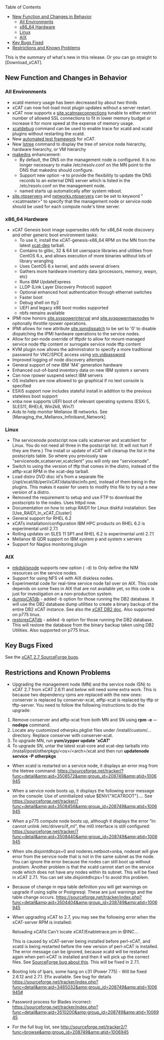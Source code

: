 <!-- START doctoc generated TOC please keep comment here to allow auto update -->
<!-- DON'T EDIT THIS SECTION, INSTEAD RE-RUN doctoc TO UPDATE -->
Table of Contents

- [New Function and Changes in Behavior](#new-function-and-changes-in-behavior)
  - [All Environments](#all-environments)
  - [x86_64 Hardware](#x86_64-hardware)
  - [Linux](#linux)
  - [AIX](#aix)
- [Key Bugs Fixed](#key-bugs-fixed)
- [Restrictions and Known Problems](#restrictions-and-known-problems)

<!-- END doctoc generated TOC please keep comment here to allow auto update -->

This is the summary of what's new in this release. Or you can go straight to [Download_xCAT]. 


## New Function and Changes in Behavior

### All Environments

  * xcatd memory usage has been decreased by about two thirds 
  * xCAT can now hot-load most plugin updates without a server restart. 
  * xCAT now supports a [site.xcatmaxconnections](http://xcat.sourceforge.net/man5/site.5.html) tunable to either restrict number of allowed SSL connections to fit in lower memory budget or increase it for more speed at the expense of memory usage. 
  * [xcatdebug](http://xcat.sourceforge.net/man8/xcatdebug.8.html) command can be used to enable trace for xcatd and xcatd plugins without restarting the xcatd. 
  * New [automated test framework](http://xcat.sourceforge.net/man1/xcattest.1.html) for xCAT. 
  * New [lstree](http://xcat.sourceforge.net/man1/lstree.1.html) command to display the tree of service node hierarchy, hardware hierarchy, or VM hierarchy 
  * [makedns](http://xcat.sourceforge.net/man8/makedns.8.html) enhancement: 
    * By default, the DNS on the management node is configured. It is no longer necessary to make /etc/resolv.conf on the MN point to the DNS that makedns should configure. 
    * Support new option -e to provide the flexibility to update the DNS records to an external DNS server which is listed in the /etc/resolv.conf on the management node. 
    * named starts up automatically after system reboot. 
  * [site.ntpservers](http://xcat.sourceforge.net/man5/site.5.html) and [networks.ntpservers](http://xcat.sourceforge.net/man5/networks.5.html) can be set to keyword "&lt;xcatmaster&gt;" to specify that the management node or service node should be used for each compute node's time server. 

### x86_64 Hardware

  * xCAT Genesis boot image supersedes nbfs for x86_64 node discovery and other generic boot environment tasks: 
    * To use it, install the xCAT-genesis-x86_64 RPM on the MN from the latest [xcat-dep](http://sourceforge.net/projects/xcat/files/xcat-dep/2.x_Linux) tarball. 
    * Contains to glibc, 32 &amp; 64 bit userspace libraries and utilities from CentOS 6.x, and allows execution of more binaries without lots of library wrangling 
    * Uses CentOS 6.x kernel, and adds several drivers 
    * Gathers more hardware inventory data (processors, memory, wwpn, etc) 
    * Runs IBM UpdateExpress 
    * LLDP (Link Layer Discovery Protocol) support 
    * Optional enhanced host authentication through ethernet switches 
    * Faster boot 
    * Debug shell on tty2 
    * UEFI and legacy x86 boot modes supported 
    * nbfs remains available 
  * IPMI now honors [site.syspowerinterval](http://xcat.sourceforge.net/man5/site.5.html) and [site.syspowermaxnodes](http://xcat.sourceforge.net/man5/site.5.html) to optionally throttle rpower operations. 
  * IPMI allows for new attribute [site.ipmidispatch](http://xcat.sourceforge.net/man5/site.5.html) to be set to '0' to disable dispatching the IPMI hardware operations to the service nodes. 
  * Allow for per-node override of tftpdir to allow for mount-managed service node tftp content or surrogate service node tftp content 
  * KVM plugin now allows the administrator to specify a more traditional password for VNC/SPICE access using [vm.vidpassword](http://xcat.sourceforge.net/man5/vm.5.html)
  * Improved logging of node discovery attempts 
  * General support of new IBM 'M4' generation hardware 
  * Enhanced out-of-band inventory data on new IBM system x servers 
  * Can now rpower suspend select IBM servers 
  * OS installers are now allowed to go graphical if no text console is specified 
  * ESXi5 support now includes stateful install in addition to the previous stateless boot support 
  * xnba now supports UEFI boot of relevant operating systems (ESXi 5, SLES11, RHEL6, Win2k8, Win7) 
  * Aids to help monitor Mellanox IB networks. See [Managing_the_Mellanox_Infiniband_Network]. 

### Linux

  * The servicenode postscript now calls xcatserver and xcatclient for Linux. You do not need all three in the postscript list. (It will not hurt if they are there.) The install or update of xCAT will cleanup the list in the postscripts table. So where you previously saw "servicenode,xcatserver,xcatclient" you will only see "servicenode". 
  * Switch to using the version of tftp that comes in the distro, instead of the atftp-xcat RPM in the xcat-dep tarball. 
  * Load distro DVD disc id's from a separate file (/opt/xcat/lib/perl/xCAT/data/discinfo.pm), instead of them being in the plugins. This makes it easier for users to modify this file to try out a new version of a distro. 
  * Removed the requirement to setup and use FTP to download the postscripts to the nodes. Uses httpd now. 
  * Documentation on how to setup RAID1 for Linux diskful installation. See [Use_RAID1_In_xCAT_Cluster] 
  * General support for RHEL 6.2 
  * xCATs installation/configuration IBM HPC products on RHEL 6.2 is experimental until 2.7.1 
  * Rolling updates on SLES 11 SP1 and RHEL 6.2 is experimental until 2.7.1 
  * Mellanox IB QDR support on IBM system p and system x servers 
  * Support for Nagios monitoring plugin 

### AIX

  * [mkdsklsnode](http://xcat.sourceforge.net/man1/mkdsklsnode.1.html) supports new option ( -d) to Only define the NIM resources on the service nodes. 
  * Support for using NFS v4 with AIX diskless nodes. 
  * Experimental code for real-time service node fail over on AIX. This code depends on some fixes in AIX that are not available yet, so this code is just for investigation on a non-production system. 
  * [dumpxCATdb](http://xcat.sourceforge.net/man1/dumpxCATdb.1.html) \- added -b option for those running the DB2 database. It will use the DB2 database dump utilities to create a binary backup of the entire DB2 xCAT instance. See also the [xCAT DB2 doc](https://sourceforge.net/apps/mediawiki/xcat/index.php?title=Setting_Up_DB2_as_the_xCAT_DB#Backup.2FRestore_the_database_with_DB2_Commands). Also supported on p775 linux. 
  * [restorexCATdb](http://xcat.sourceforge.net/man1/restorexCATdb.1.html) \- added -b option for those running the DB2 database. This will restore the database from the binary backup taken using DB2 Utilities. Also supported on p775 linux. 

## Key Bugs Fixed

See the [xCAT 2.7 SourceForge bugs](https://sourceforge.net/tracker/?limit=100&func=&group_id=208749&atid=1006945&assignee=&status=1&category=&artgroup=&keyword=&submitter=&artifact_id=&assignee=&status=&category=&artgroup=1942641&submitter=&keyword=&artifact_id=&submit=Filter&mass_category=&mass_priority=&mass_resolution=&mass_assignee=&mass_artgroup=&mass_status=&mass_cannedresponse=&_visit_cookie=bffc5bd7283d8a0a38256d3329e3894a). 

## Restrictions and Known Problems

  * Upgrading the management node (MN) and the service node (SN) to xCAT 2.7 from xCAT 2.6.11 and below will need some extra work. This is because two dependency rpms are replaced with the new ones: conserver is replaced by conserver-xcat, atftp-xcat is replaced by tftp or tftp-server. You need to follow the following instructions to do the upgrade: 
  1. Remove conserver and atftp-xcat from both MN and SN using **rpm -e --nodeps** command. 
  2. Locate any customized otherpks.pkglist files under /install/custom/... directory. Replace conserver with conserver-xcat. 
  3. To upgrade MN, run **yum/zypper update '*xCAT*'**
  4. To upgrade SN, untar the latest xcat-core and xcat-dep tarballs into /install/post/otherpkgs/&lt;os&gt;/&lt;arch&gt;/xcat and then run **updatenode service -P otherpkgs**
  * When xcatd is restarted on a service node, it displays an error msg from the litetree command: https://sourceforge.net/tracker/?func=detail&amp;aid=3508572&amp;group_id=208749&amp;atid=1006945 
  * When a service node boots up, it displays the following error message on the console: Use of uninitialized value $ENV{"XCATROOT"}.... See https://sourceforge.net/tracker/?func=detail&amp;aid=3508456&amp;group_id=208749&amp;atid=1006945 
  * When a p775 compute node boots up, although it displays the error "ln: cannot unlink /etc/drivers/if_ml", the ml0 interface is still configured: https://sourceforge.net/tracker/?func=detail&amp;aid=3508440&amp;group_id=208749&amp;atid=1006945 
  * When site.disjointdhcps=0 and noderes.netboot=xnba, nodeset will give error from the service node that is not in the same subnet as the node. You can ignore the error because the nodes can still boot up without problem. Another problem is that the xcatd cannot start on the service node which does not have any nodes within its subnet. This will be fixed in xCAT 2.7.1. You can set site.disjointdhcps=1 to avoid this problem. 
  * Because of change in mpa table definition you will get warnings on upgrade if using sqlite or Postgresql. These are just warnings and the table change occurs. https://sourceforge.net/tracker/index.php?func=detail&amp;aid=3504404&amp;group_id=208749&amp;atid=1006945 
  * When upgrading xCAT to 2.7, you may see the following error when the xCAT-server RPM is installed: 
    
    Reloading xCATd Can't locate xCAT/Enabletrace.pm in @INC...

     This is caused by xCAT-server being installed before perl-xCAT, and xcatd is being restarted before the new version of perl-xCAT is installed. The error message can be ignored, because xcatd will be restarted again when perl-xCAT is installed and then it will pick up the correct files. See [SourceForge bug about this](https://sourceforge.net/tracker/index.php?func=detail&aid=3504211&group_id=208749&atid=1006945). This will be fixed in 2.7.1. 

  * Booting lots of lpars, some hang on c31 (Power 775) - Will be fixed 2.6.12 and 2.7.1. Efix available. See bug for details https://sourceforge.net/tracker/index.php?func=detail&amp;aid=3485032&amp;group_id=208749&amp;atid=1006945# 
  * Password process for Blades incorrect: https://sourceforge.net/tracker/index.php?func=detail&amp;aid=3510200&amp;group_id=208749&amp;atid=1006945 
  * For the full bug list, see http://sourceforge.net/tracker2/?func=browse&amp;group_id=208749&amp;atid=1006945 
